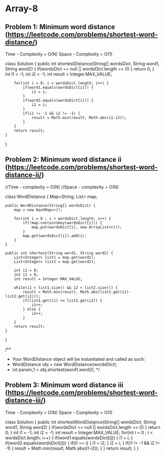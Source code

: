 # Array-8

## Problem 1: Minimum word distance (https://leetcode.com/problems/shortest-word-distance/)

Time - Complexity = O(N)
Space - Complexity = O(1)

class Solution {
public int shortestDistance(String[] wordsDict, String word1, String word2) {
if(wordsDict == null || wordsDict.length == 0) {
return 0;
}
int i1 = -1;
int i2 = -1;
int result = Integer.MAX_VALUE;

        for(int i = 0; i < wordsDict.length; i++) {
            if(word1.equals(wordsDict[i])) {
                i1 = i;
            }
            if(word2.equals(wordsDict[i])) {
                i2 = i;
            }
            if(i1 != -1 && i2 != -1) {
                result = Math.min(result, Math.abs(i1-i2));
            }
        }
        return result;
    }

}

## Problem 2: Minimum word distance ii (https://leetcode.com/problems/shortest-word-distance-ii/)

//Time - complexity = O(N)
//Space - complexity = O(N)

class WordDistance {
Map<String, List<Integer>> map;

    public WordDistance(String[] wordsDict) {
        map = new HashMap<>();

        for(int i = 0 ; i < wordsDict.length; i++) {
            if(!map.containsKey(wordsDict[i])) {
                map.put(wordsDict[i], new ArrayList<>());
            }
            map.get(wordsDict[i]).add(i);
        }
    }

    public int shortest(String word1, String word2) {
        List<Integer> list1 = map.get(word1);
        List<Integer> list2 = map.get(word2);

        int i1 = 0;
        int i2 = 0;
        int result = Integer.MAX_VALUE;

        while(i1 < list1.size() && i2 < list2.size()) {
            result = Math.min(result, Math.abs(list1.get(i1)-list2.get(i2)));
            if(list1.get(i1) <= list2.get(i2)) {
                i1++;
            } else {
                i2++;
            }
        }
        return result;
    }

}

/\*\*

- Your WordDistance object will be instantiated and called as such:
- WordDistance obj = new WordDistance(wordsDict);
- int param_1 = obj.shortest(word1,word2);
  \*/

## Problem 3: Minimum word distance iii (https://leetcode.com/problems/shortest-word-distance-iii/)

Time - Complexity = O(N)
Space - Complexity = O(1)

class Solution {
public int shortestWordDistance(String[] wordsDict, String word1, String word2) {
if(wordsDict == null || wordsDict.length == 0) {
return 0;
}
int i1 = -1;
int i2 = -1;
int result = Integer.MAX_VALUE;
for(int i = 0 ; i < wordsDict.length; i++) {
if(word1.equals(wordsDict[i])) {
i1 = i;
}
if(word2.equals(wordsDict[i])) {
if(i1 == i) {
i1 = i2;
}
i2 = i;
}
if(i1 != -1 && i2 != -1) {
result = Math.min(result, Math.abs(i1-i2));
}
}
return result;
}
}
